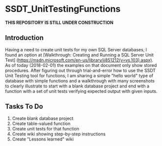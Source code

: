 # SSDT_UnitTestingFunctions

**THIS REPOSITORY IS STILL UNDER CONSTRUCTION**

## Introduction

Having a need to create unit tests for my own SQL Server databases, I found an option at [Walkthrough: Creating and Running a SQL Server Unit Test] (https://msdn.microsoft.com/en-us/library/jj851212(v=vs.103).aspx). As of today (2018-02-01) the examples on that document only show stored procedures. After figuring out through trial-and-error how to use the SSDT Unit Testing tool for functions, I am sharing a simple "hello world" type of database with simple functions and a walkthrough with many screenshots to clearly illustrate to start with a blank database project and end with a function with a set of unit tests verifying expected output with given inputs.

## Tasks To Do

1. Create blank database project
2. Create table-valued function
3. Create unit tests for that function
4. Create wiki showing step-by-step instructions
5. Create "Lessons learned" wiki

